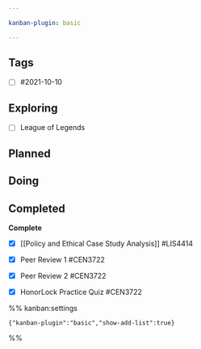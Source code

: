 ```yaml
---

kanban-plugin: basic

---
```


## Tags

- [ ] #2021-10-10


## Exploring

- [ ] League of Legends


## Planned



## Doing



## Completed

**Complete**
- [x] [[Policy and Ethical Case Study Analysis]] #LIS4414
- [x] Peer Review 1 #CEN3722
- [x] Peer Review 2 #CEN3722
- [x] HonorLock Practice Quiz #CEN3722




%% kanban:settings
```
{"kanban-plugin":"basic","show-add-list":true}
```
%%